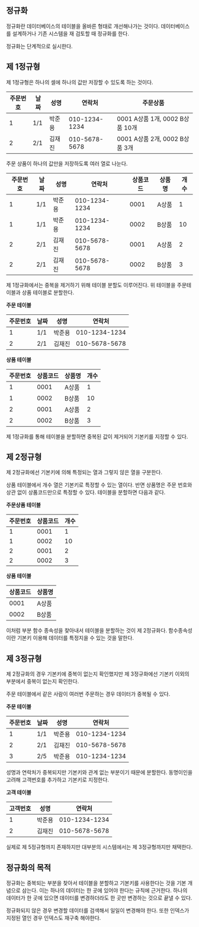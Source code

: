 ## 정규화

정규화란 데이터베이스의 테이블을 올바른 형태로 개선해나가는 것이다. 데이터베이스를 설계하거나 기존 시스템을 재 검토할 때 정규화를 한다.

정규화는 단계적으로 실시한다.



## 제 1정규형

제 1정규형은 하나의 셀에 하나의 값만 저장할 수 있도록 하는 것이다. 

| 주문번호 | 날짜 | 성명   | 연락처        | 주문상품                        |
| -------- | ---- | ------ | ------------- | ------------------------------- |
| 1        | 1/1  | 박준용 | 010-1234-1234 | 0001 A상품 1개, 0002 B상품 10개 |
| 2        | 2/1  | 김재진 | 010-5678-5678 | 0001 A상품 2개, 0002 B상품 3개  |

주문 상품이 하나의 값만을 저장하도록 여러 열로 나눈다.

| 주문번호 | 날짜 | 성명   | 연락처        | 상품코드 | 상품명 | 개수 |
| -------- | ---- | ------ | ------------- | -------- | ------ | ---- |
| 1        | 1/1  | 박준용 | 010-1234-1234 | 0001     | A상품  | 1    |
| 1        | 1/1  | 박준용 | 010-1234-1234 | 0002     | B상품  | 10   |
| 2        | 2/1  | 김재진 | 010-5678-5678 | 0001     | A상품  | 2    |
| 2        | 2/1  | 김재진 | 010-5678-5678 | 0002     | B상품  | 3    |

제 1정규화에서는 중복을 제거하기 위해 테이블 분할도 이루어진다. 위 테이블을 주문테이블과 상품 테이블로 분할한다.

**주문 테이블**

| 주문번호 | 날짜 | 성명   | 연락처        |
| -------- | ---- | ------ | ------------- |
| 1        | 1/1  | 박준용 | 010-1234-1234 |
| 2        | 2/1  | 김재진 | 010-5678-5678 |

**상품 테이블**

| 주문번호 | 상품코드 | 상품명 | 개수 |
| -------- | -------- | ------ | ---- |
| 1        | 0001     | A상품  | 1    |
| 1        | 0002     | B상품  | 10   |
| 2        | 0001     | A상품  | 2    |
| 2        | 0002     | B상품  | 3    |

제 1정규화를 통해 테이블을 분할하면 중복된 값이 제거되어 기본키를 지정할 수 있다.



## 제 2정규형

제 2정규화에선 기본키에 의해 특정되는 열과 그렇지 않은 열을 구분한다.

상품 테이블에서 개수 열은 기본키로 특정할 수 있는 열이다. 반면 상품명은 주문 번호와 상관 없이 상품코드만으로 특정할 수 있다. 테이블을 분할하면 다음과 같다.

**주문상품 테이블**

| 주문번호 | 상품코드 | 개수 |
| -------- | -------- | ---- |
| 1        | 0001     | 1    |
| 1        | 0002     | 10   |
| 2        | 0001     | 2    |
| 2        | 0002     | 3    |

**상품 테이블**

| 상품코드 | 상품명 |
| -------- | ------ |
| 0001     | A상품  |
| 0002     | B상품  |

이처럼 부분 함수 종속성을 찾아내서 테이블을 분할하는 것이 제 2정규화다. 함수종속성이란 기본키 이용해 데이터를 특정지을 수 있는 것을 말한다.



## 제 3정규형

제 2정규화의 경우 기본키에 중복이 없는지 확인했지만 제 3정규화에선 기본키 이외의 부분에서 중복이 없는지 확인한다.

주문 테이블에서 같은 사람이 여러번 주문하는 경우 데이터가 중복될 수 있다.

**주문 테이블**

| 주문번호 | 날짜 | 성명   | 연락처        |
| -------- | ---- | ------ | ------------- |
| 1        | 1/1  | 박준용 | 010-1234-1234 |
| 2        | 2/1  | 김재진 | 010-5678-5678 |
| 3        | 2/5  | 박준용 | 010-1234-1234 |

성명과 연락처가 중복되지만 기본키와 관계 없는 부분이기 때문에 분할한다. 동명이인을 고려해 고객번호를 추가하고 기본키로 지정한다.

**고객 테이블**


| 고객번호 | 성명   | 연락처        |
| -------- | ------ | ------------- |
| 1        | 박준용 | 010-1234-1234 |
| 2        | 김재진 | 010-5678-5678 |

실제로 제 5정규형까지 존재하지만 대부분의 시스템에서는 제 3정규형까지만 채택한다.



## 정규화의 목적

정규화는 중복되는 부분을 찾아서 테이블을 분할하고 기본키를 사용한다는 것을 기본 개념으로 삼는다. 이는 하나의 데이터는 한 곳에 있어야 한다는 규칙에 근거한다. 하나의 데이터가 한 곳에 있으면 데이터를 변경하더라도 한 곳만 변경하는 것으로 끝낼 수 있다.

정규화되지 않은 경우 변경할 데이터를 검색해서 일일이 변경해야 한다. 또한 인덱스가 지정된 열인 경우 인덱스도 재구축 해야한다.